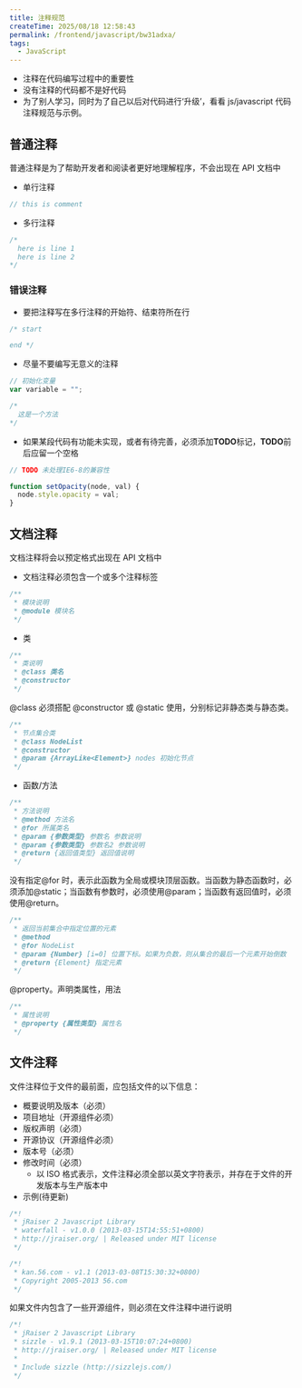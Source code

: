 ```yaml
---
title: 注释规范
createTime: 2025/08/18 12:58:43
permalink: /frontend/javascript/bw31adxa/
tags:
  - JavaScript
---
```


- 注释在代码编写过程中的重要性
- 没有注释的代码都不是好代码
- 为了别人学习，同时为了自己以后对代码进行‘升级’，看看 js/javascript 代码注释规范与示例。

## 普通注释

普通注释是为了帮助开发者和阅读者更好地理解程序，不会出现在 API 文档中

- 单行注释

```javascript
// this is comment
```

- 多行注释

```javascript
/*
  here is line 1
  here is line 2
*/
```

### 错误注释

- 要把注释写在多行注释的开始符、结束符所在行

```javascript
/* start

end */
```

- 尽量不要编写无意义的注释

```javascript
// 初始化变量
var variable = "";
```

```javascript
/*
  这是一个方法
*/
```

- 如果某段代码有功能未实现，或者有待完善，必须添加**TODO**标记，**TODO**前后应留一个空格

```javascript
// TODO 未处理IE6-8的兼容性

function setOpacity(node, val) {
  node.style.opacity = val;
}
```

## 文档注释

文档注释将会以预定格式出现在 API 文档中

- 文档注释必须包含一个或多个注释标签

```javascript
/**
 * 模块说明
 * @module 模块名
 */
```

- 类

```javascript
/**
 * 类说明
 * @class 类名
 * @constructor
 */
```

@class 必须搭配 @constructor 或 @static 使用，分别标记非静态类与静态类。

```javascript
/**
 * 节点集合类
 * @class NodeList
 * @constructor
 * @param {ArrayLike<Element>} nodes 初始化节点
 */
```

- 函数/方法

```javascript
/**
 * 方法说明
 * @method 方法名
 * @for 所属类名
 * @param {参数类型} 参数名 参数说明
 * @param {参数类型} 参数名2 参数说明
 * @return {返回值类型} 返回值说明
 */
```

没有指定@for 时，表示此函数为全局或模块顶层函数。当函数为静态函数时，必须添加@static；当函数有参数时，必须使用@param；当函数有返回值时，必须使用@return。

```javascript
/**
 * 返回当前集合中指定位置的元素
 * @method
 * @for NodeList
 * @param {Number} [i=0] 位置下标。如果为负数，则从集合的最后一个元素开始倒数
 * @return {Element} 指定元素
 */
```

@property。声明类属性，用法

```javascript
/**
 * 属性说明
 * @property {属性类型} 属性名
 */
```

## 文件注释

文件注释位于文件的最前面，应包括文件的以下信息：

- 概要说明及版本（必须）
- 项目地址（开源组件必须）
- 版权声明（必须）
- 开源协议（开源组件必须）
- 版本号（必须）
- 修改时间（必须）
  - 以 ISO 格式表示，文件注释必须全部以英文字符表示，并存在于文件的开发版本与生产版本中
- 示例(待更新)

```javascript
/*!
 * jRaiser 2 Javascript Library
 * waterfall - v1.0.0 (2013-03-15T14:55:51+0800)
 * http://jraiser.org/ | Released under MIT license
 */
```

```javascript
/*!
 * kan.56.com - v1.1 (2013-03-08T15:30:32+0800)
 * Copyright 2005-2013 56.com
 */
```

如果文件内包含了一些开源组件，则必须在文件注释中进行说明

```javascript
/*!
 * jRaiser 2 Javascript Library
 * sizzle - v1.9.1 (2013-03-15T10:07:24+0800)
 * http://jraiser.org/ | Released under MIT license
 *
 * Include sizzle (http://sizzlejs.com/)
 */
```
